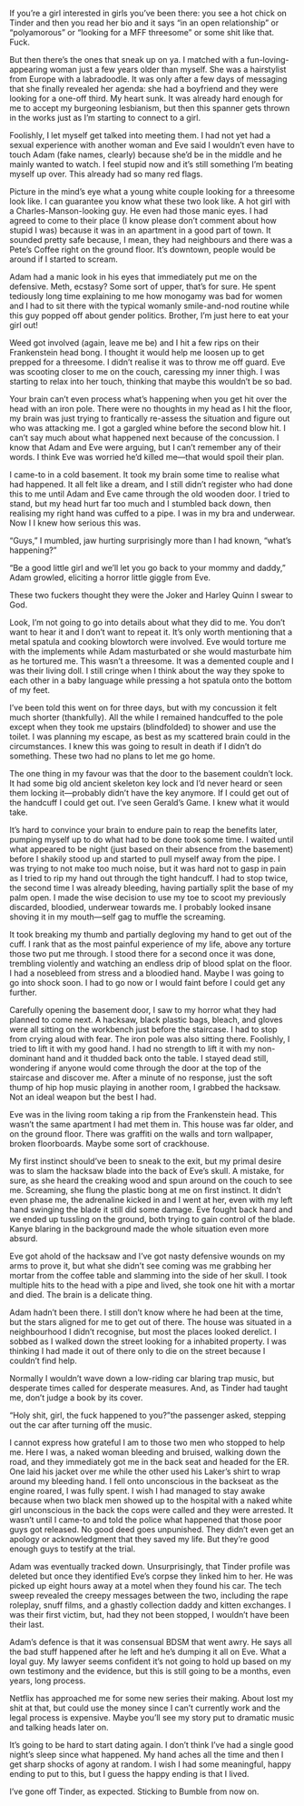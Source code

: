 If you’re a girl interested in girls you’ve been there: you see a hot chick on Tinder and then you read her bio and it says “in an open relationship” or “polyamorous” or “looking for a MFF threesome” or some shit like that. Fuck.

But then there’s the ones that sneak up on ya. I matched with a fun-loving-appearing woman just a few years older than myself. She was a hairstylist from Europe with a labradoodle. It was only after a few days of messaging that she finally revealed her agenda: she had a boyfriend and they were looking for a one-off third. My heart sunk. It was already hard enough for me to accept my burgeoning lesbianism, but then this spanner gets thrown in the works just as I’m starting to connect to a girl.

Foolishly, I let myself get talked into meeting them. I had not yet had a sexual experience with another woman and Eve said I wouldn’t even have to touch Adam (fake names, clearly) because she’d be in the middle and he mainly wanted to watch. I feel stupid now and it’s still something I’m beating myself up over. This already had so many red flags.

Picture in the mind’s eye what a young white couple looking for a threesome look like. I can guarantee you know what these two look like. A hot girl with a Charles-Manson-looking guy. He even had those manic eyes. I had agreed to come to their place (I know please don’t comment about how stupid I was) because it was in an apartment in a good part of town. It sounded pretty safe because, I mean, they  had neighbours and there was a Pete’s Coffee right on the ground floor. It’s downtown, people would be around if I started to scream.

Adam had a manic look in his eyes that immediately put me on the defensive. Meth, ecstasy? Some sort of upper, that’s for sure. He spent tediously long time explaining to me how monogamy was bad for women and I had to sit there with the typical womanly smile-and-nod routine while this guy popped off about gender politics. Brother, I’m just here to eat your girl out!

Weed got involved (again, leave me be) and I hit a few rips on their Frankenstein head bong. I thought it would help me loosen up to get prepped for a threesome. I didn’t realise it was to throw me off guard. Eve was scooting closer to me on the couch, caressing my inner thigh. I was starting to relax into her touch, thinking that maybe this wouldn’t be so bad.

Your brain can’t even process what’s happening when you get hit over the head with an iron pole. There were no thoughts in my head as I hit the floor, my brain was just trying to frantically re-assess the situation and figure out who was attacking me. I got a gargled whine before the second blow hit. I can’t say much about what happened next because of the concussion. I know that Adam and Eve were arguing, but I can’t remember any of their words. I think Eve was worried he’d killed me—that would spoil their plan.

I came-to in a cold basement. It took my brain some time to realise what had happened. It all felt like a dream, and I still didn’t register who had done this to me until Adam and Eve came through the old wooden door. I tried to stand, but my head hurt far too much and I stumbled back down, then realising my right hand was cuffed to a pipe. I was in my bra and underwear. Now I I knew how serious this was. 

“Guys,” I mumbled, jaw hurting surprisingly more than I had known, “what’s happening?”

“Be a good little girl and we’ll let you go back to your mommy and daddy,” Adam growled, eliciting a horror little giggle from Eve.

These two fuckers thought they were the Joker and Harley Quinn I swear to God.

Look, I’m not going to go into details about what they did to me. You don’t want to hear it and I don’t want to repeat it. It’s only worth mentioning that a metal spatula and cooking blowtorch were involved. Eve would torture me with the implements while Adam masturbated or she would masturbate him as he tortured me. This wasn’t a threesome. It was a demented couple and I was their living doll. I still cringe when I think about the way they spoke to each other in a baby language while pressing a hot spatula onto the bottom of my feet.

I’ve been told this went on for three days,  but with my concussion it felt much shorter (thankfully). All the while I remained handcuffed to the pole except when they took me upstairs (blindfolded) to shower and use the toilet. I was planning my escape, as best as my scattered brain could in the circumstances. I knew this was going to result in death if I didn’t do something. These two had no plans to let me go home.

The one thing in my favour was that the door to the basement couldn’t lock. It had some big old ancient skeleton key lock and I’d never heard or seen them locking it—probably didn’t have the key anymore. If I could get out of the handcuff I could get out. I’ve seen Gerald’s Game. I knew what it would take. 

It’s hard to convince your brain to endure pain to reap the benefits later, pumping myself up to do what had to be done took some time. I waited until what appeared to be night (just based on their absence from the basement) before I shakily stood up and started to pull myself away from the pipe. I was trying to not make too much noise, but it was hard not to gasp in pain as I tried to rip my hand out through the tight handcuff. I had to stop twice, the second time I was already bleeding, having partially split the base of my palm open. I made the wise decision to use my toe to scoot my previously discarded, bloodied, underwear towards me. I probably looked insane shoving it in my mouth—self gag to muffle the screaming.

It took breaking my thumb and partially degloving my hand to get out of the cuff. I rank that as the most painful experience of my life, above any torture those two put me through. I stood there for a second once it was done, trembling violently and watching an endless drip of blood splat on the floor. I had a nosebleed from stress and a bloodied hand. Maybe I was going to go into shock soon. I had to go now or I would faint before I could get any further.

Carefully opening the basement door, I saw to my horror what they had planned to come next. A hacksaw, black plastic bags, bleach, and gloves were all sitting on the workbench just before the staircase. I had to stop from crying aloud with fear. The iron pole was also sitting there. Foolishly, I tried to lift it with my good hand. I had no strength to lift it with my non-dominant hand and it thudded back onto the table. I stayed dead still, wondering if anyone would come through the door at the top of the staircase and discover me. After a minute of no response, just the soft thump of hip hop music playing in another room, I grabbed the hacksaw. Not an ideal weapon but the best I had.

Eve was in the living room taking a rip from the Frankenstein head. This wasn’t the same apartment I had met them in. This house was far older, and on the ground floor. There was graffiti on the walls and torn wallpaper, broken floorboards. Maybe some sort of crackhouse.

My first instinct should’ve been to sneak to the exit, but my primal desire was to slam the hacksaw blade into the back of Eve’s skull. A mistake, for sure, as she heard the creaking wood and spun around on the couch to see me. Screaming, she flung the plastic bong at me on first instinct. It didn’t even phase me, the adrenaline kicked in and I went at her, even with my left hand swinging the blade it still did some damage. Eve fought back hard and we ended up tussling on the ground, both trying to gain control of the blade. Kanye blaring in the background made the whole situation even more absurd. 

Eve got ahold of the hacksaw and I’ve got nasty defensive wounds on my arms to prove it, but what she didn’t see coming was me grabbing her mortar from the coffee table and slamming into the side of her skull. I took multiple hits to the head with a pipe and lived, she took one hit with a mortar and died. The brain is a delicate thing.

Adam hadn’t been there. I still don’t know where he had been at the time, but the stars aligned for me to get out of there. The house was situated in a neighbourhood I didn’t recognise, but most the places looked derelict. I sobbed as I walked down the street looking for a inhabited property. I was thinking I had made it out of there only to die on the street because I couldn’t find help.

Normally I wouldn’t wave down a low-riding car blaring trap music, but desperate times called for desperate measures. And, as Tinder had taught me, don’t judge a book by its cover.

“Holy shit, girl, the fuck happened to you?”the passenger asked, stepping out the car after turning off the music.

I cannot express how grateful I am to those two men who stopped to help me. Here I was, a naked woman bleeding and bruised, walking down the road, and they immediately got me in the back seat and headed for the ER. One laid his jacket over me while the other used his Laker’s shirt to wrap around my bleeding hand. I fell onto unconscious in the backseat as the engine roared, I was fully spent. I wish I had managed to stay awake because when two black men showed up to the hospital with a naked white girl unconscious in the back the cops were called and they were arrested. It wasn’t until I came-to and told the police what happened that those poor guys got released. No good deed goes unpunished. They didn’t even get an apology or acknowledgment that they saved my life. But they’re good enough guys to testify at the trial.

Adam was eventually tracked down. Unsurprisingly, that Tinder profile was deleted but once they identified Eve’s corpse they linked him to her. He was picked up eight hours away at a motel when they found his car. The tech sweep revealed the creepy messages between the two, including the rape roleplay, snuff films, and a ghastly collection daddy and kitten exchanges. I was their first victim, but, had they not been stopped, I wouldn’t have been their last.

Adam’s defence is that it was consensual BDSM that went awry. He says all the bad stuff happened after he left and he’s dumping it all on Eve. What a loyal guy. My lawyer seems confident it’s not going to hold up based on my own testimony and the evidence, but this is still going to be a months, even years, long process.

Netflix has approached me for some new series their making. About lost my shit at that, but could use the money since I can’t currently work and the legal process is expensive. Maybe you’ll see my story put to dramatic music and talking heads later on.

It’s going to be hard to start dating again. I don’t think I’ve had a single good night’s sleep since what happened. My hand aches all the time and then I get sharp shocks of agony at random. I wish I had some meaningful, happy ending to put to this, but I guess the happy ending is that I lived.

I’ve gone off Tinder, as expected. Sticking to Bumble from now on.